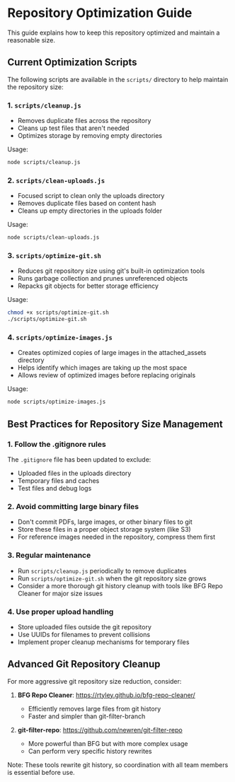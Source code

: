 # Repository Optimization Guide

This guide explains how to keep this repository optimized and maintain a reasonable size.

## Current Optimization Scripts

The following scripts are available in the `scripts/` directory to help maintain the repository size:

### 1. `scripts/cleanup.js`
- Removes duplicate files across the repository
- Cleans up test files that aren't needed
- Optimizes storage by removing empty directories

Usage:
```bash
node scripts/cleanup.js
```

### 2. `scripts/clean-uploads.js`
- Focused script to clean only the uploads directory
- Removes duplicate files based on content hash
- Cleans up empty directories in the uploads folder

Usage:
```bash
node scripts/clean-uploads.js
```

### 3. `scripts/optimize-git.sh`
- Reduces git repository size using git's built-in optimization tools
- Runs garbage collection and prunes unreferenced objects
- Repacks git objects for better storage efficiency

Usage:
```bash
chmod +x scripts/optimize-git.sh
./scripts/optimize-git.sh
```

### 4. `scripts/optimize-images.js`
- Creates optimized copies of large images in the attached_assets directory
- Helps identify which images are taking up the most space
- Allows review of optimized images before replacing originals

Usage:
```bash
node scripts/optimize-images.js
```

## Best Practices for Repository Size Management

### 1. Follow the .gitignore rules
The `.gitignore` file has been updated to exclude:
- Uploaded files in the uploads directory
- Temporary files and caches
- Test files and debug logs

### 2. Avoid committing large binary files
- Don't commit PDFs, large images, or other binary files to git
- Store these files in a proper object storage system (like S3)
- For reference images needed in the repository, compress them first

### 3. Regular maintenance
- Run `scripts/cleanup.js` periodically to remove duplicates
- Run `scripts/optimize-git.sh` when the git repository size grows
- Consider a more thorough git history cleanup with tools like BFG Repo Cleaner for major size issues

### 4. Use proper upload handling
- Store uploaded files outside the git repository
- Use UUIDs for filenames to prevent collisions
- Implement proper cleanup mechanisms for temporary files

## Advanced Git Repository Cleanup

For more aggressive git repository size reduction, consider:

1. **BFG Repo Cleaner**: https://rtyley.github.io/bfg-repo-cleaner/
   - Efficiently removes large files from git history
   - Faster and simpler than git-filter-branch

2. **git-filter-repo**: https://github.com/newren/git-filter-repo
   - More powerful than BFG but with more complex usage
   - Can perform very specific history rewrites

Note: These tools rewrite git history, so coordination with all team members is essential before use.